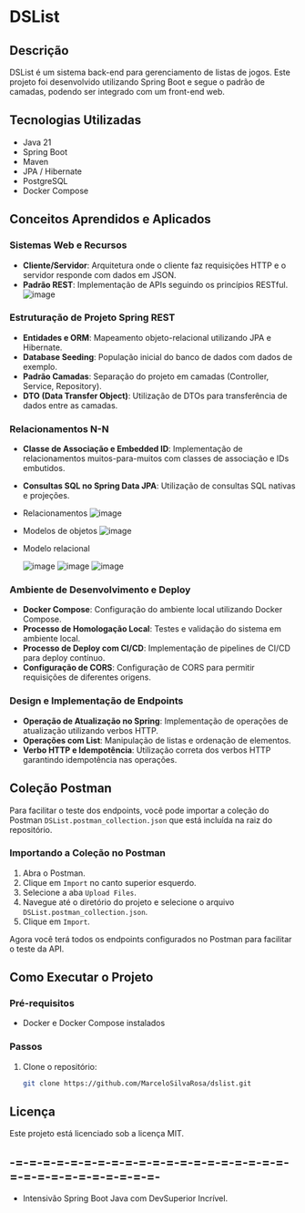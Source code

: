 # DSList

## Descrição
DSList é um sistema back-end para gerenciamento de listas de jogos. Este projeto foi desenvolvido utilizando Spring Boot e segue o padrão de camadas, podendo ser integrado com um front-end web.

## Tecnologias Utilizadas
- Java 21
- Spring Boot
- Maven
- JPA / Hibernate
- PostgreSQL
- Docker Compose

## Conceitos Aprendidos e Aplicados

### Sistemas Web e Recursos
- **Cliente/Servidor**: Arquitetura onde o cliente faz requisições HTTP e o servidor responde com dados em JSON.
- **Padrão REST**: Implementação de APIs seguindo os princípios RESTful.
  ![image](https://github.com/user-attachments/assets/79e0c2fe-8af7-4731-abd9-8d94fec19e40)

### Estruturação de Projeto Spring REST
- **Entidades e ORM**: Mapeamento objeto-relacional utilizando JPA e Hibernate.
- **Database Seeding**: População inicial do banco de dados com dados de exemplo.
- **Padrão Camadas**: Separação do projeto em camadas (Controller, Service, Repository).
- **DTO (Data Transfer Object)**: Utilização de DTOs para transferência de dados entre as camadas.

### Relacionamentos N-N
- **Classe de Associação e Embedded ID**: Implementação de relacionamentos muitos-para-muitos com classes de associação e IDs embutidos.
- **Consultas SQL no Spring Data JPA**: Utilização de consultas SQL nativas e projeções.
- Relacionamentos
  ![image](https://github.com/user-attachments/assets/e832bbcd-7d67-4e39-9e24-3efb1a78f8cb)
- Modelos de objetos
  ![image](https://github.com/user-attachments/assets/3713c092-4eee-4569-aa85-ae20a1761820)
- Modelo relacional

  ![image](https://github.com/user-attachments/assets/1f116010-e465-4a1c-a2d1-ec4b7d20f700) ![image](https://github.com/user-attachments/assets/c16bf528-ccb3-4876-9418-8c98623149d0)
  ![image](https://github.com/user-attachments/assets/cf0baca6-f04f-4944-afdb-67e349e5d8b8)

### Ambiente de Desenvolvimento e Deploy
- **Docker Compose**: Configuração do ambiente local utilizando Docker Compose.
- **Processo de Homologação Local**: Testes e validação do sistema em ambiente local.
- **Processo de Deploy com CI/CD**: Implementação de pipelines de CI/CD para deploy contínuo.
- **Configuração de CORS**: Configuração de CORS para permitir requisições de diferentes origens.

### Design e Implementação de Endpoints
- **Operação de Atualização no Spring**: Implementação de operações de atualização utilizando verbos HTTP.
- **Operações com List**: Manipulação de listas e ordenação de elementos.
- **Verbo HTTP e Idempotência**: Utilização correta dos verbos HTTP garantindo idempotência nas operações.

## Coleção Postman
Para facilitar o teste dos endpoints, você pode importar a coleção do Postman `DSList.postman_collection.json` que está incluída na raiz do repositório.

### Importando a Coleção no Postman
1. Abra o Postman.
2. Clique em `Import` no canto superior esquerdo.
3. Selecione a aba `Upload Files`.
4. Navegue até o diretório do projeto e selecione o arquivo `DSList.postman_collection.json`.
5. Clique em `Import`.

Agora você terá todos os endpoints configurados no Postman para facilitar o teste da API.

## Como Executar o Projeto

### Pré-requisitos
- Docker e Docker Compose instalados

### Passos
1. Clone o repositório:
   ```bash
   git clone https://github.com/MarceloSilvaRosa/dslist.git
## Licença
Este projeto está licenciado sob a licença MIT.

## -=-=-=-=-=-=-=-=-=-=-=-=-=-=-=-=-=-=-=-=-=-=-=-=-=-=-=-=-=-=-=-
- Intensivão Spring Boot Java com DevSuperior Incrível. 
